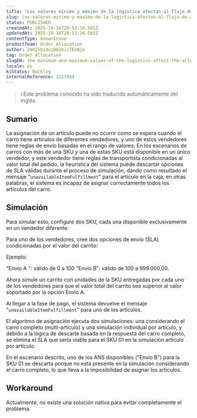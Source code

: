 ```yaml
---
title: 'Los valores mínimo y máximo de la logística afectan al flujo de asignación'
slug: los-valores-minimo-y-maximo-de-la-logistica-afectan-al-flujo-de-asignacion
status: PUBLISHED
createdAt: 2025-10-16T20:53:16.503Z
updatedAt: 2025-10-16T20:53:16.503Z
contentType: knownIssue
productTeam: Order Allocation
author: 2mXZkbi0oi061KicTExNjo
tag: Order Allocation
slugEN: the-minimum-and-maximum-values-of-the-logistics-affect-the-allocation-flow
locale: es
kiStatus: Backlog
internalReference: 1227934
---
```


>ℹ️ Este problema conocido ha sido traducido automáticamente del inglés.

## Sumario


La asignación de un artículo puede no ocurrir como se espera cuando el carro tiene artículos de diferentes vendedores, y uno de estos vendedores tiene reglas de envío basadas en el rango de valores;
En los escenarios de carros con más de una SKU y una de estas SKU está disponible en un único vendedor, y este vendedor tiene reglas de transportista condicionadas al valor total del pedido, la heurística del sistema puede descartar opciones de SLA válidas durante el proceso de simulación, dando como resultado el mensaje "`unavailableItemFulfillment`" para el artículo en la caja; en otras palabras, el sistema es incapaz de asignar correctamente todos los artículos del carro.

## Simulación


Para simular esto, configure dos SKU, cada una disponible exclusivamente en un vendedor diferente:

Para uno de los vendedores, cree dos opciones de envío (SLA) condicionadas por el valor del carrito:

Ejemplo:

"Envío A ": válido de 0 a 100
"Envío B": válido de 100 a 999.000,00.

Ahora simule un carrito con unidades de la SKU entregadas por cada uno de los vendedores para que el valor total del carrito sea superior al valor soportado por la opción Envío A.

Al llegar a la fase de pago, el sistema devuelve el mensaje "`unavailableItemFulfillment`" para uno de los artículos.

El algoritmo de asignación ejecuta dos simulaciones: una considerando el carro completo (multi-artículo) y una simulación individual por artículo, y debido a la lógica de descarte basada en la respuesta del carro completo, se elimina el SLA que sería viable para el SKU 01 en la simulación artículo por artículo.

En el escenario descrito, uno de los ANS disponibles ("Envío B") para la SKU 01 se descarta porque no está presente en la simulación considerando el carro completo, lo que lleva a la imposibilidad de asignar los artículos.

## Workaround


Actualmente, no existe una solución nativa para evitar completamente el problema.



